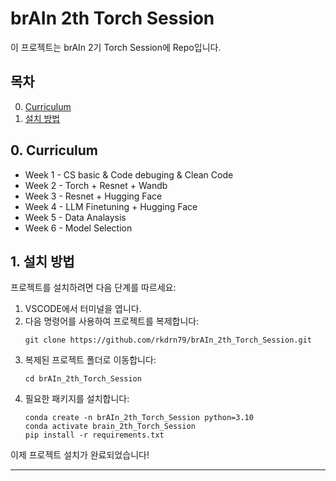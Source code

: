 # brAIn 2th Torch Session
이 프로젝트는 brAIn 2기 Torch Session에 Repo입니다.

## 목차
0. [Curriculum](#0-curriculum)
1. [설치 방법](#1-설치-방법)

## 0. Curriculum
- Week 1 - CS basic & Code debuging & Clean Code
- Week 2 - Torch + Resnet + Wandb
- Week 3 - Resnet + Hugging Face
- Week 4 - LLM Finetuning + Hugging Face
- Week 5 - Data Analaysis
- Week 6 - Model Selection

## 1. 설치 방법

프로젝트를 설치하려면 다음 단계를 따르세요:

1. VSCODE에서 터미널을 엽니다.
2. 다음 명령어를 사용하여 프로젝트를 복제합니다:
   ```
   git clone https://github.com/rkdrn79/brAIn_2th_Torch_Session.git
   ```
3. 복제된 프로젝트 폴더로 이동합니다:
   ```
   cd brAIn_2th_Torch_Session
   ```
4. 필요한 패키지를 설치합니다:
   ```
   conda create -n brAIn_2th_Torch_Session python=3.10
   conda activate brain_2th_Torch_Session   
   pip install -r requirements.txt
   ```

이제 프로젝트 설치가 완료되었습니다!

---
